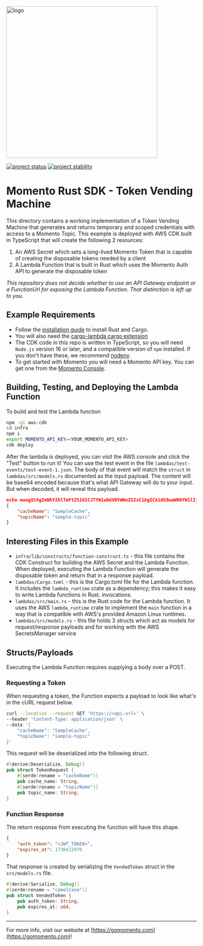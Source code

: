 <img src="https://docs.momentohq.com/img/momento-logo-forest.svg" alt="logo" width="400"/>

[![project status](https://momentohq.github.io/standards-and-practices/badges/project-status-official.svg)](https://github.com/momentohq/standards-and-practices/blob/main/docs/momento-on-github.md)
[![project stability](https://momentohq.github.io/standards-and-practices/badges/project-stability-beta.svg)](https://github.com/momentohq/standards-and-practices/blob/main/docs/momento-on-github.md)


# Momento Rust SDK - Token Vending Machine

This directory contains a working implementation of a Token Vending Machine that generates and returns temporary and scoped credentials with access to a Momento Topic.  This example is deployed with AWS CDK built in TypeScript that will create the following 2 resources:

1. An AWS Secret which sets a long-lived Momento Token that is capable of creating the disposable tokens needed by a client
2. A Lambda Function that is built in Rust which uses the Momento Auth API to generate the disposable token

*This repository does not decide whether to use an API Gateway endpoint or a FunctionUrl for exposing the Lambda Function.  That distinction is left up to you.*

## Example Requirements

- Follow the [installation guide](https://doc.rust-lang.org/cargo/getting-started/installation.html) to install Rust and Cargo.
- You will also need the [cargo-lambda cargo extension](https://www.cargo-lambda.info/)
- The CDK code in this repo is written in TypeScript, so you will need `Node.js` version 16 or later, and a compatible
  version of `npm` installed. If you don't have these, we recommend [nodenv](https://github.com/nodenv/nodenv).
- To get started with Momento you will need a Momento API key. You can get one from the [Momento Console](https://console.gomomento.com).

## Building, Testing, and Deploying the Lambda Function

To build and test the Lambda function

```bash
npm -gi aws-cdk
cd infra
npm i
export MOMENTO_API_KEY=<YOUR_MOMENTO_API_KEY>
cdk deploy
```

After the lambda is deployed, you can visit the AWS console and click the "Test" button to run it!  You can use the test event in the file `lambdas/test-events/test-event-1.json`. The body of that event will match the `struct` in `lambdas/src/models.rs` documented as the input payload.  The content will be base64 encoded because that's what API Gateway will do to your input.  But when decoded, it will reveal this payload.

```json
echo ewogICAgImNhY2hlTmFtZSI6ICJTYW1wbGVDYWNoZSIsCiAgICAidG9waWNOYW1lIjogInNhbXBsZS10b3BpYyIKfQ== | base64 --decode
{
    "cacheName": "SampleCache",
    "topicName": "sample-topic"
}
```



## Interesting Files in this Example

- `infra/lib/constructs/function-construct.ts` - this file contains the CDK Construct for building the AWS Secret and the Lambda Function.  When deployed, executing the Lambda Function will generate the disposable token and return that in a response payload. 
- `lambdas/Cargo.toml` - this is the Cargo.toml file for the Lambda function. It includes the `lambda_runtime`
  crate as a dependency; this makes it easy to write Lambda functions in Rust. invocations.
- `lambdas/src/main.rs` - this is the Rust code for the Lambda function. It uses the AWS `lambda_runtime`
  crate to implement the `main` function in a way that is compatible with AWS's provided Amazon Linux runtimes.
- `lambdas/src/models.rs` - this file holds 3 structs which act as models for request/response payloads and for working with the AWS SecretsManager service

## Structs/Payloads

Executing the Lambda Function requires supplying a body over a POST. 

### Requesting a Token 

When requesting a token, the Function expects a payload to look like what's in the cURL request below.

```bash
curl --location --request GET 'https://<api-url>' \
--header 'Content-Type: application/json' \
--data '{
    "cacheName": "SampleCache",
    "topicName": "sample-topic"
}'
```

This request will be deserialized into the following struct.

```rust
#[derive(Deserialize, Debug)]
pub struct TokenRequest {
    #[serde(rename = "cacheName")]
    pub cache_name: String,
    #[serde(rename = "topicName")]
    pub topic_name: String,
}
```

### Function Response

The return response from executing the function will have this shape.

```json
{
    "auth_token": "<JWT_TOKEN>",
    "expires_at": 1736622970
}
```

That response is created by serializing the `VendedToken` struct in the `src/models.rs` file.

```rust
#[derive(Serialize, Debug)]
#[serde(rename = "camelCase")]
pub struct VendedToken {
    pub auth_token: String,
    pub expires_at: u64,
}
```

----------------------------------------------------------------------------------------
For more info, visit our website at [https://gomomento.com](https://gomomento.com)!
